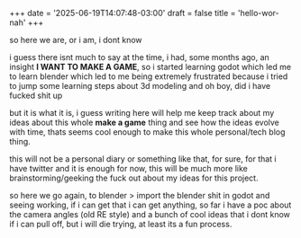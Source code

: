 +++
date = '2025-06-19T14:07:48-03:00'
draft = false
title = 'hello-wor- nah'
+++

so here we are, or i am, i dont know

i guess there isnt much to say at the time, i had, some months ago, an insight **I WANT TO MAKE A GAME**, so i started learning godot which led me to learn blender which led to me being extremely frustrated because i tried to jump some learning steps about 3d modeling and oh boy, did i have fucked shit up

but it is what it is, i guess writing here will help me keep track about my ideas about this whole **make a game** thing and see how the ideas evolve with time, thats seems cool enough to make this whole personal/tech blog thing.

this will not be a personal diary or something like that, for sure, for that i have twitter and it is enough for now, this will be much more like brainstorming/geeking the fuck out about my ideas for this project.

so here we go again, to blender > import the blender shit in godot and seeing working, if i can get that i can get anything, so far i have a poc about the camera angles (old RE style) and a bunch of cool ideas that i dont know if i can pull off, but i will die trying, at least its a fun process.